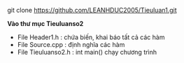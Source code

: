 git clone https://github.com/LEANHDUC2005/Tieuluan1.git

**Vào thư mục Tieuluanso2**

- File Header1.h : chứa biến, khai báo tất cả các hàm
- File Source.cpp : định nghĩa các hàm
- File Tieuluanso2.h : int main() chạy chương trình
